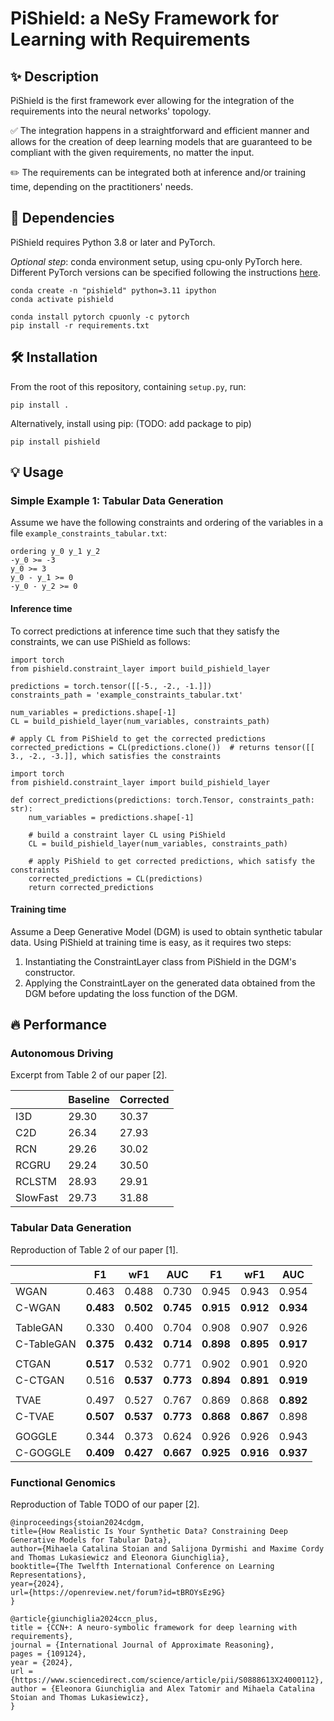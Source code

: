 # PiShield: a NeSy Framework for Learning with Requirements

## :sparkles: Description

PiShield is the first framework ever allowing for the integration of the requirements into the neural networks' topology.

:white_check_mark: The integration happens in a straightforward and efficient manner and allows for the creation of deep learning models that are guaranteed to be compliant with the given requirements, no matter the input.

:pencil2: The requirements can be integrated both at inference and/or training time, depending on the practitioners' needs.


## :pushpin: Dependencies
PiShield requires Python 3.8 or later and PyTorch.

*Optional step*: conda environment setup, using cpu-only PyTorch here. Different PyTorch versions can be specified following the instructions [here](https://pytorch.org/get-started/locally/).
```
conda create -n "pishield" python=3.11 ipython 
conda activate pishield

conda install pytorch cpuonly -c pytorch 
pip install -r requirements.txt
```

## :hammer_and_wrench: Installation
From the root of this repository, containing `setup.py`, run:
```
pip install .
```

Alternatively, install using pip: (TODO: add package to pip)
```
pip install pishield
```

## :bulb: Usage

### Simple Example 1: Tabular Data Generation
Assume we have the following constraints and ordering of the variables in a file `example_constraints_tabular.txt`:
```
ordering y_0 y_1 y_2
-y_0 >= -3
y_0 >= 3
y_0 - y_1 >= 0
-y_0 - y_2 >= 0
```

#### Inference time
To correct predictions at inference time such that they satisfy the constraints, we can use PiShield as follows:
```
import torch
from pishield.constraint_layer import build_pishield_layer

predictions = torch.tensor([[-5., -2., -1.]])
constraints_path = 'example_constraints_tabular.txt'

num_variables = predictions.shape[-1]
CL = build_pishield_layer(num_variables, constraints_path)

# apply CL from PiShield to get the corrected predictions
corrected_predictions = CL(predictions.clone())  # returns tensor([[ 3., -2., -3.]], which satisfies the constraints
```

```
import torch
from pishield.constraint_layer import build_pishield_layer

def correct_predictions(predictions: torch.Tensor, constraints_path: str):
    num_variables = predictions.shape[-1]
    
    # build a constraint layer CL using PiShield
    CL = build_pishield_layer(num_variables, constraints_path)
    
    # apply PiShield to get corrected predictions, which satisfy the constraints
    corrected_predictions = CL(predictions)
    return corrected_predictions
```

#### Training time
Assume a Deep Generative Model (DGM) is used to obtain synthetic tabular data.
Using PiShield at training time is easy, as it requires two steps:
1. Instantiating the ConstraintLayer class from PiShield in the DGM's constructor.
2. Applying the ConstraintLayer on the generated data obtained from the DGM before updating the loss function of the DGM.

## :fire: Performance


### Autonomous Driving

Excerpt from Table 2 of our paper [2]. 

|          	| Baseline 	| Corrected 	|
|----------	|----------	|-----------	|
| I3D      	| 29.30    	| 30.37     	|
| C2D      	| 26.34    	| 27.93     	|
| RCN      	| 29.26    	| 30.02     	|
| RCGRU    	| 29.24    	| 30.50     	|
| RCLSTM   	| 28.93    	| 29.91     	|
| SlowFast 	| 29.73    	| 31.88     	|


### Tabular Data Generation

Reproduction of Table 2 of our paper [1].

|            | F1    | wF1   | AUC   | F1    | wF1   | AUC   |
|------------|-------|-------|-------|-------|-------|-------|
| WGAN       | 0.463 | 0.488 | 0.730 | 0.945 | 0.943 | 0.954 |
| C-WGAN     | **0.483** | **0.502** | **0.745** | **0.915** | **0.912** | **0.934** |
||
| TableGAN   | 0.330 | 0.400 | 0.704 | 0.908 | 0.907 | 0.926 |
| C-TableGAN | **0.375** | **0.432** | **0.714** | **0.898** | **0.895** | **0.917** |
||
| CTGAN      | **0.517** | 0.532 | 0.771 | 0.902 | 0.901 | 0.920 |
| C-CTGAN    | 0.516 | **0.537** | **0.773** | **0.894** | **0.891** | **0.919** |
||
| TVAE       | 0.497 | 0.527 | 0.767 | 0.869 | 0.868 | **0.892** |
| C-TVAE     | **0.507** | **0.537** | **0.773** | **0.868** | **0.867** | 0.898 |
||
| GOGGLE     | 0.344 | 0.373 | 0.624 | 0.926 | 0.926 | 0.943 |
| C-GOGGLE   | **0.409** | **0.427** | **0.667** | **0.925** | **0.916** | **0.937** |


### Functional Genomics

Reproduction of Table TODO of our paper [2].



```
@inproceedings{stoian2024cdgm,
title={How Realistic Is Your Synthetic Data? Constraining Deep Generative Models for Tabular Data},
author={Mihaela Catalina Stoian and Salijona Dyrmishi and Maxime Cordy and Thomas Lukasiewicz and Eleonora Giunchiglia},
booktitle={The Twelfth International Conference on Learning Representations},
year={2024},
url={https://openreview.net/forum?id=tBROYsEz9G}
}

@article{giunchiglia2024ccn_plus,
title = {CCN+: A neuro-symbolic framework for deep learning with requirements},
journal = {International Journal of Approximate Reasoning},
pages = {109124},
year = {2024},
url = {https://www.sciencedirect.com/science/article/pii/S0888613X24000112},
author = {Eleonora Giunchiglia and Alex Tatomir and Mihaela Catalina Stoian and Thomas Lukasiewicz},
}
```
